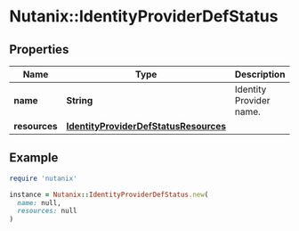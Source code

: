 # Nutanix::IdentityProviderDefStatus

## Properties

| Name | Type | Description | Notes |
| ---- | ---- | ----------- | ----- |
| **name** | **String** | Identity Provider name. |  |
| **resources** | [**IdentityProviderDefStatusResources**](IdentityProviderDefStatusResources.md) |  |  |

## Example

```ruby
require 'nutanix'

instance = Nutanix::IdentityProviderDefStatus.new(
  name: null,
  resources: null
)
```

